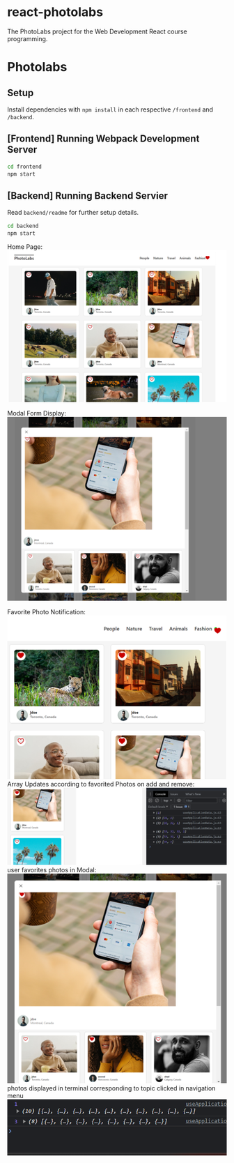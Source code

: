 # react-photolabs
The PhotoLabs project for the Web Development React course programming.

# Photolabs

## Setup

Install dependencies with `npm install` in each respective `/frontend` and `/backend`.

## [Frontend] Running Webpack Development Server

```sh
cd frontend
npm start
```

## [Backend] Running Backend Servier

Read `backend/readme` for further setup details.

```sh
cd backend
npm start
```
Home Page:
![Alt Text](https://github.com/jimmyabou/photolabs-starter/blob/main/docs/home%20page.png)

Modal Form Display:
![Alt Text](https://github.com/jimmyabou/photolabs-starter/blob/main/docs/modalForm.png?raw=true)

Favorite Photo Notification:
![Alt Text](https://github.com/jimmyabou/photolabs-starter/blob/main/docs/favorite%20several%20photos.png?raw=true)
Array Updates according to favorited Photos on add and remove:
![Alt Text](https://github.com/jimmyabou/photolabs-starter/blob/main/docs/arrayUpdateRemoveFavorite.png?raw=true)
user favorites photos in Modal:
![Alt Text](https://github.com/jimmyabou/photolabs-starter/blob/main/docs/modalFormFavoritePhoto.png?raw=true)
photos displayed in terminal corresponding to topic clicked in navigation menu
![Alt Text](https://github.com/jimmyabou/photolabs-starter/blob/main/docs/photosbytopicDisplayTerminal.png?raw=true)
